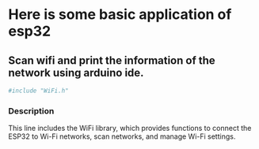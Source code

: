 # Here is some basic application of esp32 
## Scan wifi and print the information of the network using arduino ide.
```bash
#include "WiFi.h"
```
### Description
This line includes the WiFi library, which provides functions to connect the ESP32 to Wi-Fi networks, scan networks, and manage Wi-Fi settings.
